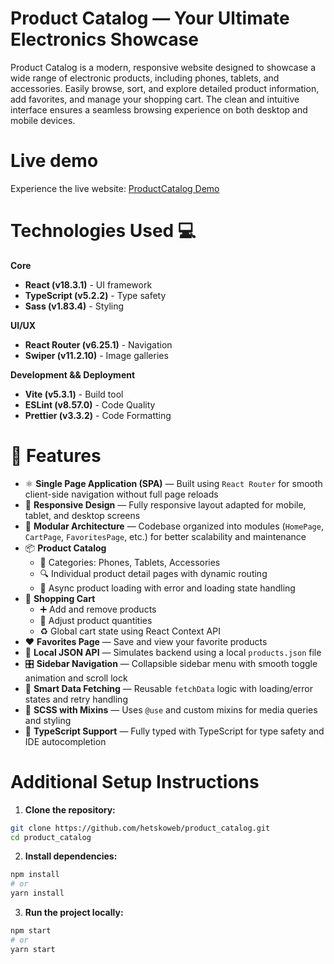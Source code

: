 # Product Catalog — Your Ultimate Electronics Showcase
Product Catalog is a modern, responsive website designed to showcase a wide range of electronic products, including phones, tablets, and accessories. Easily browse, sort, and explore detailed product information, add favorites, and manage your shopping cart. The clean and intuitive interface ensures a seamless browsing experience on both desktop and mobile devices.

# Live demo

Experience the live website: [ProductCatalog Demo](https://hetskoweb.github.io/product_catalog/)

# Technologies Used 💻

**Core**
* **React (v18.3.1)** - UI framework
* **TypeScript (v5.2.2)** - Type safety
* **Sass (v1.83.4)** - Styling

**UI/UX**
* **React Router (v6.25.1)** - Navigation
* **Swiper (v11.2.10)** - Image galleries

**Development && Deployment**
* **Vite (v5.3.1)** - Build tool
* **ESLint (v8.57.0)** - Code Quality
* **Prettier (v3.3.2)** - Code Formatting

# 🚀 Features

- ⚛️ **Single Page Application (SPA)** — Built using `React Router` for smooth client-side navigation without full page reloads
- 📱 **Responsive Design** — Fully responsive layout adapted for mobile, tablet, and desktop screens
- 🧩 **Modular Architecture** — Codebase organized into modules (`HomePage`, `CartPage`, `FavoritesPage`, etc.) for better scalability and maintenance
- 📦 **Product Catalog**
  - 📂 Categories: Phones, Tablets, Accessories
  - 🔍 Individual product detail pages with dynamic routing
  - 🔄 Async product loading with error and loading state handling
- 🛒 **Shopping Cart**
  - ➕ Add and remove products
  - 🔢 Adjust product quantities
  - ♻️ Global cart state using React Context API
- ❤️ **Favorites Page** — Save and view your favorite products
- 📁 **Local JSON API** — Simulates backend using a local `products.json` file
- 🎛️ **Sidebar Navigation** — Collapsible sidebar menu with smooth toggle animation and scroll lock
- 🧠 **Smart Data Fetching** — Reusable `fetchData` logic with loading/error states and retry handling
- 💅 **SCSS with Mixins** — Uses `@use` and custom mixins for media queries and styling
- 🧪 **TypeScript Support** — Fully typed with TypeScript for type safety and IDE autocompletion


# Additional Setup Instructions

1. **Clone the repository:**
```bash
git clone https://github.com/hetskoweb/product_catalog.git
cd product_catalog
```

2. **Install dependencies:**
```bash
npm install
# or
yarn install
```

3. **Run the project locally:**
```bash
npm start
# or
yarn start
```
